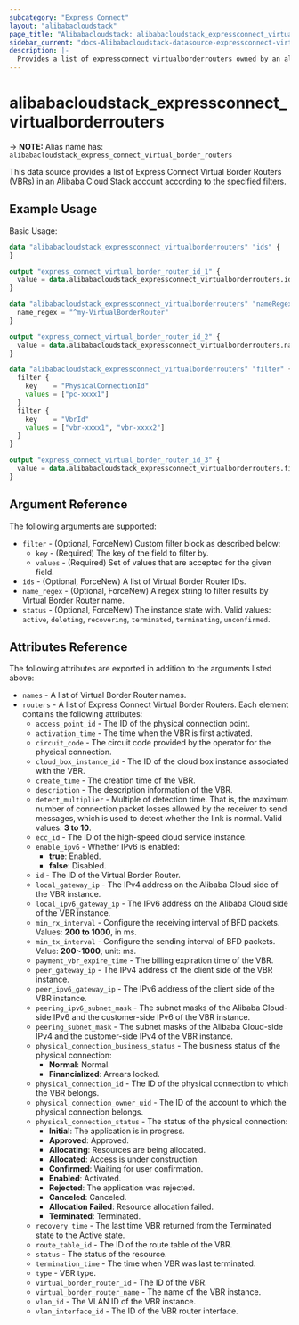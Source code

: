 ```yaml
---
subcategory: "Express Connect"
layout: "alibabacloudstack"
page_title: "Alibabacloudstack: alibabacloudstack_expressconnect_virtualborderrouters"
sidebar_current: "docs-Alibabacloudstack-datasource-expressconnect-virtualborderrouters"
description: |- 
  Provides a list of expressconnect virtualborderrouters owned by an alibabacloudstack account.
---
```


# alibabacloudstack_expressconnect_virtualborderrouters
-> **NOTE:** Alias name has: `alibabacloudstack_express_connect_virtual_border_routers`

This data source provides a list of Express Connect Virtual Border Routers (VBRs) in an Alibaba Cloud Stack account according to the specified filters.

## Example Usage

Basic Usage:

```terraform
data "alibabacloudstack_expressconnect_virtualborderrouters" "ids" {
}

output "express_connect_virtual_border_router_id_1" {
  value = data.alibabacloudstack_expressconnect_virtualborderrouters.ids.routers.0.id
}

data "alibabacloudstack_expressconnect_virtualborderrouters" "nameRegex" {
  name_regex = "^my-VirtualBorderRouter"
}

output "express_connect_virtual_border_router_id_2" {
  value = data.alibabacloudstack_expressconnect_virtualborderrouters.nameRegex.routers.0.id
}

data "alibabacloudstack_expressconnect_virtualborderrouters" "filter" {
  filter {
    key    = "PhysicalConnectionId"
    values = ["pc-xxxx1"]
  }
  filter {
    key    = "VbrId"
    values = ["vbr-xxxx1", "vbr-xxxx2"]
  }
}

output "express_connect_virtual_border_router_id_3" {
  value = data.alibabacloudstack_expressconnect_virtualborderrouters.filter.routers.0.id
}
```

## Argument Reference

The following arguments are supported:

* `filter` - (Optional, ForceNew) Custom filter block as described below:
  * `key` - (Required) The key of the field to filter by.
  * `values` - (Required) Set of values that are accepted for the given field.
* `ids` - (Optional, ForceNew) A list of Virtual Border Router IDs.
* `name_regex` - (Optional, ForceNew) A regex string to filter results by Virtual Border Router name.
* `status` - (Optional, ForceNew) The instance state with. Valid values: `active`, `deleting`, `recovering`, `terminated`, `terminating`, `unconfirmed`.

## Attributes Reference

The following attributes are exported in addition to the arguments listed above:

* `names` - A list of Virtual Border Router names.
* `routers` - A list of Express Connect Virtual Border Routers. Each element contains the following attributes:
  * `access_point_id` - The ID of the physical connection point.
  * `activation_time` - The time when the VBR is first activated.
  * `circuit_code` - The circuit code provided by the operator for the physical connection.
  * `cloud_box_instance_id` - The ID of the cloud box instance associated with the VBR.
  * `create_time` - The creation time of the VBR.
  * `description` - The description information of the VBR.
  * `detect_multiplier` - Multiple of detection time. That is, the maximum number of connection packet losses allowed by the receiver to send messages, which is used to detect whether the link is normal. Valid values: **3 to 10**.
  * `ecc_id` - The ID of the high-speed cloud service instance.
  * `enable_ipv6` - Whether IPv6 is enabled:
    - **true**: Enabled.
    - **false**: Disabled.
  * `id` - The ID of the Virtual Border Router.
  * `local_gateway_ip` - The IPv4 address on the Alibaba Cloud side of the VBR instance.
  * `local_ipv6_gateway_ip` - The IPv6 address on the Alibaba Cloud side of the VBR instance.
  * `min_rx_interval` - Configure the receiving interval of BFD packets. Values: **200 to 1000**, in ms.
  * `min_tx_interval` - Configure the sending interval of BFD packets. Value: **200~1000**, unit: ms.
  * `payment_vbr_expire_time` - The billing expiration time of the VBR.
  * `peer_gateway_ip` - The IPv4 address of the client side of the VBR instance.
  * `peer_ipv6_gateway_ip` - The IPv6 address of the client side of the VBR instance.
  * `peering_ipv6_subnet_mask` - The subnet masks of the Alibaba Cloud-side IPv6 and the customer-side IPv6 of the VBR instance.
  * `peering_subnet_mask` - The subnet masks of the Alibaba Cloud-side IPv4 and the customer-side IPv4 of the VBR instance.
  * `physical_connection_business_status` - The business status of the physical connection:
    - **Normal**: Normal.
    - **Financialized**: Arrears locked.
  * `physical_connection_id` - The ID of the physical connection to which the VBR belongs.
  * `physical_connection_owner_uid` - The ID of the account to which the physical connection belongs.
  * `physical_connection_status` - The status of the physical connection:
    - **Initial**: The application is in progress.
    - **Approved**: Approved.
    - **Allocating**: Resources are being allocated.
    - **Allocated**: Access is under construction.
    - **Confirmed**: Waiting for user confirmation.
    - **Enabled**: Activated.
    - **Rejected**: The application was rejected.
    - **Canceled**: Canceled.
    - **Allocation Failed**: Resource allocation failed.
    - **Terminated**: Terminated.
  * `recovery_time` - The last time VBR returned from the Terminated state to the Active state.
  * `route_table_id` - The ID of the route table of the VBR.
  * `status` - The status of the resource.
  * `termination_time` - The time when VBR was last terminated.
  * `type` - VBR type.
  * `virtual_border_router_id` - The ID of the VBR.
  * `virtual_border_router_name` - The name of the VBR instance.
  * `vlan_id` - The VLAN ID of the VBR instance.
  * `vlan_interface_id` - The ID of the VBR router interface.